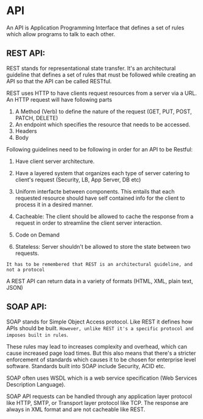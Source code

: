 # API

An API is Application Programming Interface that defines a set of rules which allow programs to talk to each other.

## REST API:

REST stands for representational state transfer. It's an architectural guideline that defines a set of rules that must be followed while creating an API so that the API can be called RESTful.

REST uses HTTP to have clients request resources from a server via a URL. An HTTP request will have following parts

1. A Method (Verb) to define the nature of the request (GET, PUT, POST, PATCH, DELETE)
2. An endpoint which specifies the resource that needs to be accessed.
3. Headers
4. Body

Following guidelines need to be following in order for an API to be Restful:

1. Have client server architecture.

2. Have a layered system that organizes each type of server catering to client's request (Security, LB, App Server, DB etc)

3. Uniform interfacte between components. This entails that each requested resource should have self contained info for the client to process it in a desired manner.

4. Cacheable: The client should be allowed to cache the response from a request in order to streamline the client server interaction.

5. Code on Demand

6. Stateless: Server shouldn't be allowed to store the state between two requests.


`It has to be remembered that REST is an architectural guideline, and not a protocol`

A REST API can return data in a variety of formats (HTML, XML, plain text, JSON)


## SOAP API:

SOAP stands for Simple Object Access protocol. Like REST it defines how APIs should be built. `However, unlike REST it's a specific protocol and imposes built in rules`.

These rules may lead to increases complexity and overhead, which can cause increased page load times. But this also means that there's a stricter enforcement of standards which causes it to be chosen for enterprise level software. Standards built into SOAP include Security, ACID etc.

SOAP often uses WSDL which is a web service specification (Web Services Description Language).

SOAP API requests can be handled through any application layer protocol like HTTP, SMTP, or Transport layer protocol like TCP. The response are always in XML format and are not cacheable like REST.
